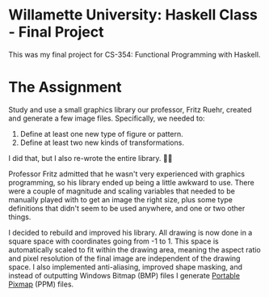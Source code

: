 # Willamette University: Haskell Class - Final Project

This was my final project for CS-354: Functional Programming with Haskell.

# The Assignment

Study and use a small graphics library our professor, Fritz Ruehr, created and generate a few image files. Specifically, we needed to:

1. Define at least one new type of figure or pattern.
2. Define at least two new kinds of transformations.

I did that, but I also re-wrote the entire library. 🤦‍♂️

Professor Fritz admitted that he wasn't very experienced with graphics programming, so his library ended up being a little awkward to use. There were a couple of magnitude and scaling variables that needed to be manually played with to get an image the right size, plus some type definitions that didn't seem to be used anywhere, and one or two other things.

I decided to rebuild and improved his library. All drawing is now done in a square space with coordinates going from -1 to 1. This space is automatically scaled to fit within the drawing area, meaning the aspect ratio and pixel resolution of the final image are independent of the drawing space. I also implemented anti-aliasing, improved shape masking, and instead of outputting Windows Bitmap (BMP) files I generate [Portable Pixmap](https://en.wikipedia.org/wiki/Netpbm) (PPM) files.

